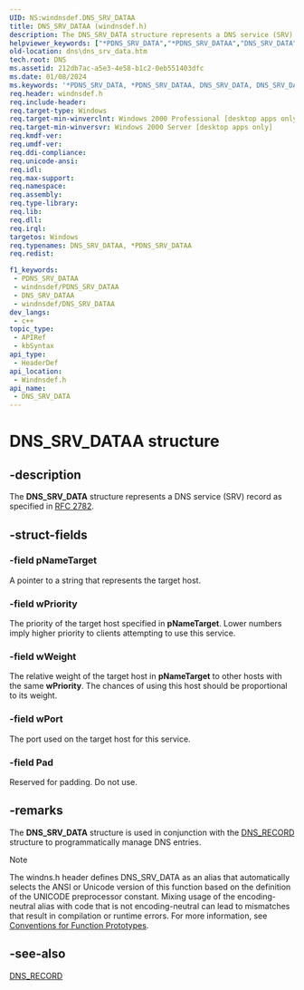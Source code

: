 ```yaml
---
UID: NS:windnsdef.DNS_SRV_DATAA
title: DNS_SRV_DATAA (windnsdef.h)
description: The DNS_SRV_DATA structure represents a DNS service (SRV) record as specified in RFC 2782. (ANSI)
helpviewer_keywords: ["*PDNS_SRV_DATA","*PDNS_SRV_DATAA","DNS_SRV_DATA","DNS_SRV_DATA structure [DNS]","DNS_SRV_DATAA","PDNS_SRV_DATA","PDNS_SRV_DATA structure pointer [DNS]","_dns_dns_srv_data","dns.dns_srv_data","windnsdef/DNS_SRV_DATA","windnsdef/PDNS_SRV_DATA"]
old-location: dns\dns_srv_data.htm
tech.root: DNS
ms.assetid: 212db7ac-a5e3-4e58-b1c2-0eb551403dfc
ms.date: 01/08/2024
ms.keywords: '*PDNS_SRV_DATA, *PDNS_SRV_DATAA, DNS_SRV_DATA, DNS_SRV_DATA structure [DNS], DNS_SRV_DATAA, PDNS_SRV_DATA, PDNS_SRV_DATA structure pointer [DNS], _dns_dns_srv_data, dns.dns_srv_data, windnsdef/DNS_SRV_DATA, windnsdef/PDNS_SRV_DATA'
req.header: windnsdef.h
req.include-header: 
req.target-type: Windows
req.target-min-winverclnt: Windows 2000 Professional [desktop apps only]
req.target-min-winversvr: Windows 2000 Server [desktop apps only]
req.kmdf-ver: 
req.umdf-ver: 
req.ddi-compliance: 
req.unicode-ansi: 
req.idl: 
req.max-support: 
req.namespace: 
req.assembly: 
req.type-library: 
req.lib: 
req.dll: 
req.irql: 
targetos: Windows
req.typenames: DNS_SRV_DATAA, *PDNS_SRV_DATAA
req.redist: 

f1_keywords:
 - PDNS_SRV_DATAA
 - windnsdef/PDNS_SRV_DATAA
 - DNS_SRV_DATAA
 - windnsdef/DNS_SRV_DATAA
dev_langs:
 - c++
topic_type:
 - APIRef
 - kbSyntax
api_type:
 - HeaderDef
api_location:
 - Windnsdef.h
api_name:
 - DNS_SRV_DATA
---
```


# DNS_SRV_DATAA structure


## -description

The 
<b>DNS_SRV_DATA</b> structure represents a DNS service (SRV) record as specified in <a href="https://www.ietf.org/rfc/rfc2782.txt">RFC 2782</a>.

## -struct-fields

### -field pNameTarget

A pointer to a string that represents the target host.

### -field wPriority

The priority of the target host specified in <b>pNameTarget</b>. Lower numbers imply higher priority to clients attempting to use this service.

### -field wWeight

The relative weight of the target host in <b>pNameTarget</b> to other hosts with the same <b>wPriority</b>. The chances of using this host should be proportional to its weight.

### -field wPort

The port used on the target host for this service.

### -field Pad

Reserved for padding. Do not use.

## -remarks

The 
<b>DNS_SRV_DATA</b> structure is used in conjunction with the 
<a href="/windows/win32/api/windnsdef/ns-windnsdef-dns_recorda">DNS_RECORD</a> structure to programmatically manage DNS entries.





> [!NOTE]
> The windns.h header defines DNS_SRV_DATA as an alias that automatically selects the ANSI or Unicode version of this function based on the definition of the UNICODE preprocessor constant. Mixing usage of the encoding-neutral alias with code that is not encoding-neutral can lead to mismatches that result in compilation or runtime errors. For more information, see [Conventions for Function Prototypes](/windows/win32/intl/conventions-for-function-prototypes).

## -see-also

<a href="/windows/win32/api/windnsdef/ns-windnsdef-dns_recorda">DNS_RECORD</a>

